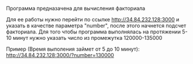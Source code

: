 Программа предназачена для вычисления факториала

Для ее работы нужно перейти по ссылке http://34.84.232.128:3000 и указать в качестве параметра "number", после этого начнется подсчет факториала. Для того чтобы программа выполнялась на протяжении 5-10 минут нужно указать число из промежутка 120000-135000

Пример (Время выполения займет от 5 до 10 минут): 
    http://34.84.232.128:3000/?number=130000
    
